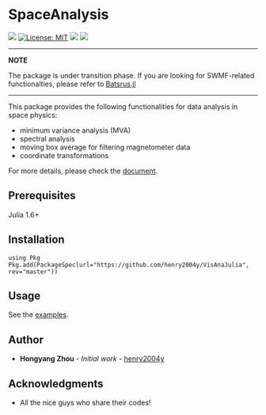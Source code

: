 # SpaceAnalysis
[![](https://img.shields.io/github/workflow/status/henry2004y/VisAnaJulia/CI)](https://github.com/henry2004y/VisAnaJulia/actions)
[![License: MIT](https://img.shields.io/badge/License-MIT-green.svg)](LICENSE)
[![](https://img.shields.io/badge/docs-latest-blue.svg)][SpaceAnalysis-doc]
[![][codecov-img]][codecov-url]

---
**NOTE**

The package is under transition phase. If you are looking for SWMF-related functionalties, please refer to [Batsrus.jl](https://github.com/henry2004y/Batsrus.jl/)

---

This package provides the following functionalities for data analysis in space physics:
  * minimum variance analysis (MVA)
  * spectral analysis
  * moving box average for filtering magnetometer data
  * coordinate transformations

For more details, please check the [document][SpaceAnalysis-doc].

## Prerequisites

Julia 1.6+

## Installation
```
using Pkg
Pkg.add(PackageSpec(url="https://github.com/henry2004y/VisAnaJulia", rev="master"))
```

## Usage

See the [examples](docs/src/man/examples.md).

## Author

* **Hongyang Zhou** - *Initial work* - [henry2004y](https://github.com/henry2004y)

## Acknowledgments

* All the nice guys who share their codes!

[codecov-img]: https://codecov.io/gh/henry2004y/VisAnaJulia/branch/master/graph/badge.svg
[codecov-url]: https://codecov.io/gh/henry2004y/VisAnaJulia
[SpaceAnalysis-doc]: https://henry2004y.github.io/VisAnaJulia/dev
